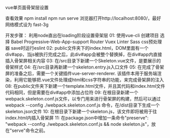 vue单页面骨架层设置

查看效果
 npm install
 npm run serve
 浏览器打开http://localhost:8080/，最好网络模式设为 fast-3g

开发步骤：
利用node直出在loading阶段设置骨架层
01: 使用vue-cli 创建项目 选择 Babel Progressive-Web-App-support Router Vuex Linter Sass css预处理器 save时运行eslint
02: public文件夹下的index.html，DOM里面有一个div#app，当js被执行完成之后，此div#app会被整个替换掉，在div#app内直接插入骨架屏相关内容
03: 在/src目录下新建一个Skeleton.vue文件，是要展示的骨架样式
04: 在/src目录再新建一个skeleton.entry.js入口文件
05: 在完成了骨架屏的准备之后，需要一个关键插件vue-server-renderer. 该插件本用于服务端渲染，利用它能够把.vue文件处理成html和css字符串的功能，来完成骨架屏的注入
08: 在public文件夹下新建一个template.html文件，并且其代码和index.html文件代码相同，但是需要在div#app中添加<!--vue-ssr-outlet-->占位符
09: 在根目录新建一个webpack.skeleton.conf.js文件，以专门用来进行骨架屏的构建，然后可以通过 webpack --config ./webpack.skeleton.conf.js 命令，在/dist目录下生成一个skeleton.json文件
10: 在根目录下新建一个skeleton.js，该文件即将被用于往index.html内插入骨架屏
11: 在package.json中增加一条命令"preserve": "webpack --config ./webpack.skeleton.conf.js && node skeleton.js"，放在"serve"命令之前。